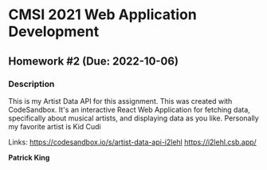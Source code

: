 # CMSI 2021 Web Application Development
## Homework #2 (Due: 2022-10-06)

### Description
This is my Artist Data API for this assignment. This was created with CodeSandbox. It's an interactive React Web Application for fetching data, specifically about musical artists, and displaying data as you like. Personally my favorite artist is Kid Cudi

Links: 
https://codesandbox.io/s/artist-data-api-i2lehl
https://i2lehl.csb.app/

**Patrick King**
